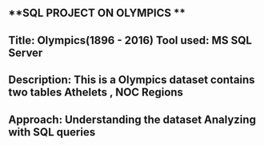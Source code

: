   **SQL PROJECT ON OLYMPICS **
-------------------------------------------------------------------------




Title: Olympics(1896 - 2016)
Tool used: MS SQL Server
-------------------------------------------------------------------------





Description:
This is a Olympics dataset contains two tables Athelets , NOC Regions
--------------------------------------------------------------------------





Approach:
Understanding the dataset
Analyzing with SQL queries
--------------------------------------------------------------------------
